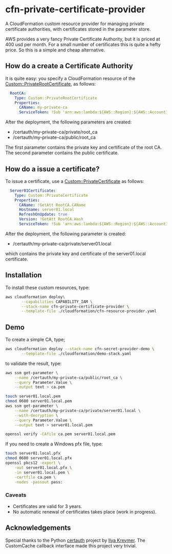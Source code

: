 # cfn-private-certificate-provider
A CloudFormation custom resource provider for managing private certificate authorities, with certificates stored 
in the parameter store.  

AWS provides a very fancy Private Certificate Authority, but it is priced at 400 usd per month. For a small number of certificates
this is quite a hefty price. So this is a simple and cheap alternative.

##  How do a create a Certificate Authority
It is quite easy: you specify a CloudFormation resource of the [Custom::PrivateRootCertificate](docs/PrivateRootCertificate.md), as follows:

```yaml
  RootCA:
    Type: Custom::PrivateRootCertificate
    Properties:
      CAName: my-private-ca
      ServiceToken: !Sub 'arn:aws:lambda:${AWS::Region}:${AWS::AccountId}:function:binxio-cfn-private-certificate-provider'
```
After the deployment, the following parameters are created:

- /certauth/my-private-ca/private/root_ca
- /certauth/my-private-ca/public/root_ca

The first parameter contains the private key and certificate of the root CA. The second parameter contains the
public certificate.

##  How do a issue a certificate?
To issue a certificate, use a [Custom::PrivateCertificate](./PrivateCertificate.md) as follows:
```yaml
  Server01Certificate:
    Type: Custom::PrivateCertificate
    Properties:
      CAName: !GetAtt RootCA.CAName
      Hostname: server01.local
      RefreshOnUpdate: true
      Version: !GetAtt RootCA.Hash
      ServiceToken: !Sub 'arn:aws:lambda:${AWS::Region}:${AWS::AccountId}:function:binxio-cfn-private-certificate-provider'
```
After the deployment, the following parameter is created:

- /certauth/my-private-ca/private/server01.local

which contains the private key and certificate of the server01.local certificate.

## Installation
To install these custom resources, type:

```sh
aws cloudformation deploy\
       --capabilities CAPABILITY_IAM \
       --stack-name cfn-private-certificate-provider \
       --template-file ./cloudformation/cfn-resource-provider.yaml
```

## Demo
To create a simple CA, type;

```sh
aws cloudformation deploy --stack-name cfn-secret-provider-demo \
       --template-file ./cloudformation/demo-stack.yaml
```
to validate the result, type:

```sh
aws ssm get-parameter \
    --name /certauth/my-private-ca/public/root_ca \
    --query Parameter.Value \
    --output text > ca.pem

touch server01.local.pem 
chmod 0600 server01.local.pem
aws ssm get-parameter \
    --name /certauth/my-private-ca/private/server01.local \
    --with-decryption \
    --query Parameter.Value \
    --output text > server01.local.pem

openssl verify -CAfile ca.pem server01.local.pem 
```
If you need to create a Windows pfx file, type:

```bash
touch server01.local.pfx
chmod 0600 server01.local.pfx 
openssl pkcs12 -export \
    -out server01.local.pfx \
    -in server01.local.pem \
    -certfile ca.pem \
    -nodes -passout pass:
```

### Caveats
- Certificates are valid for 3 years. 
- No automatic renewal of certificates takes place (work in progress).


## Acknowledgements
Special thanks to the Python [certauth](https://pypi.org/project/certauth/) project by [Ilya Kreymer](email:ikreymer@gmail.com). The
CustomCache callback interface made this project very trivial.
